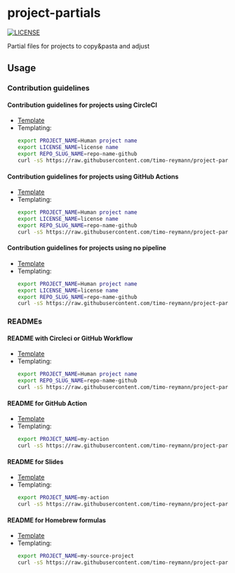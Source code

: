 project-partials
===
[![LICENSE](https://img.shields.io/github/license/timo-reymann/project-partials)](https://github.com/timo-reymann/project-partials/blob/main/LICENSE)

Partial files for projects to copy&pasta and adjust

## Usage

### Contribution guidelines

#### Contribution guidelines for projects using CircleCI
- [Template](./partials/CONTRIBUTING.circleci.md)
- Templating:
  ```bash
  export PROJECT_NAME=Human project name
  export LICENSE_NAME=license name
  export REPO_SLUG_NAME=repo-name-github
  curl -sS https://raw.githubusercontent.com/timo-reymann/project-partials/main/partials/CONTRIBUTING.circleci.md | envsubst
  ```
#### Contribution guidelines for projects using GitHub Actions
- [Template](./partials/CONTRIBUTING.github-actions.md)
- Templating:
  ```bash
  export PROJECT_NAME=Human project name
  export LICENSE_NAME=license name
  export REPO_SLUG_NAME=repo-name-github
  curl -sS https://raw.githubusercontent.com/timo-reymann/project-partials/main/partials/CONTRIBUTING.github-actions.md | envsubst
  ```

#### Contribution guidelines for projects using no pipeline
- [Template](./partials/CONTRIBUTING.no-pipeline.md)
- Templating:
  ```bash
  export PROJECT_NAME=Human project name
  export LICENSE_NAME=license name
  export REPO_SLUG_NAME=repo-name-github
  curl -sS https://raw.githubusercontent.com/timo-reymann/project-partials/main/partials/CONTRIBUTING.no-pipeline.md | envsubst
  ```

### READMEs

#### README with Circleci or GitHub Workflow
- [Template](./partials/README.general.md)
- Templating:
  ```bash
  export PROJECT_NAME=Human project name
  export REPO_SLUG_NAME=repo-name-github
  curl -sS https://raw.githubusercontent.com/timo-reymann/project-partials/main/partials/README.general.md | envsubst
  ```

#### README for GitHub Action
- [Template](./partials/README.github-action.md)
- Templating:
  ```bash
  export PROJECT_NAME=my-action
  curl -sS https://raw.githubusercontent.com/timo-reymann/project-partials/main/partials/README.github-action.md | envsubst
  ```
#### README for Slides
- [Template](./partials/README.slides.md)
- Templating:
  ```bash
  export PROJECT_NAME=my-action
  curl -sS https://raw.githubusercontent.com/timo-reymann/project-partials/main/partials/README.slides.md | envsubst
  ```

#### README for Homebrew formulas
- [Template](./partials/README.homebrew.md)
- Templating:
  ```bash
  export PROJECT_NAME=my-source-project
  curl -sS https://raw.githubusercontent.com/timo-reymann/project-partials/main/partials/README.homebrew.md | envsubst
  ```
